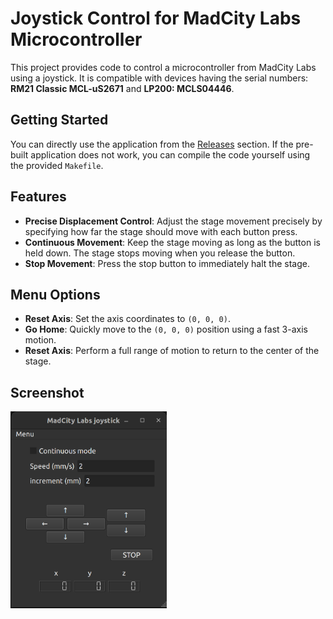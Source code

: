 # Joystick Control for MadCity Labs Microcontroller

This project provides code to control a microcontroller from MadCity Labs using a joystick. It is compatible with devices having the serial numbers: **RM21 Classic MCL-uS2671** and **LP200: MCLS04446**.

## Getting Started

You can directly use the application from the [Releases](#) section. If the pre-built application does not work, you can compile the code yourself using the provided `Makefile`.

## Features

- **Precise Displacement Control**: Adjust the stage movement precisely by specifying how far the stage should move with each button press.
- **Continuous Movement**: Keep the stage moving as long as the button is held down. The stage stops moving when you release the button.
- **Stop Movement**: Press the stop button to immediately halt the stage.

## Menu Options

- **Reset Axis**: Set the axis coordinates to `(0, 0, 0)`.
- **Go Home**: Quickly move to the `(0, 0, 0)` position using a fast 3-axis motion.
- **Reset Axis**: Perform a full range of motion to return to the center of the stage.

## Screenshot

<img src="screenshot.png" width="250">
